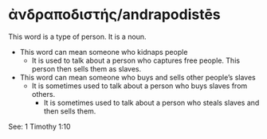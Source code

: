 # ἀνδραποδιστής/andrapodistēs
This word is a type of person. It is a noun.
* This word can mean  someone who kidnaps people
    * It is used to talk about a person who captures free people. This person then sells them as slaves.
* This word can mean someone who buys and sells other people’s slaves
    * It is sometimes used to talk about a person who buys slaves from others.
        * It is sometimes used to talk about a person who steals slaves and then sells them.

See: 1 Timothy 1:10
